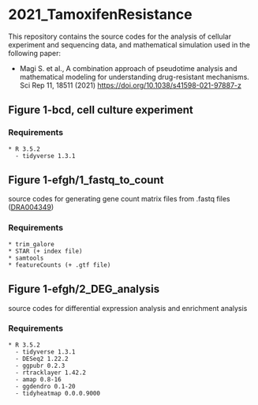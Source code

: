 # 2021_TamoxifenResistance

This repository contains the source codes for the analysis of cellular experiment and sequencing data, and mathematical simulation used in the following paper:
* Magi S. et al., A combination approach of pseudotime analysis and mathematical modeling for understanding drug-resistant mechanisms. Sci Rep 11, 18511 (2021)
https://doi.org/10.1038/s41598-021-97887-z

## Figure 1-bcd, cell culture experiment
### Requirements
    * R 3.5.2
      - tidyverse 1.3.1

## Figure 1-efgh/1_fastq_to_count
source codes for generating gene count matrix files from .fastq files ([DRA004349](https://ddbj.nig.ac.jp/resource/sra-submission/DRA004349))
### Requirements
    * trim_galore
    * STAR (+ index file)
    * samtools
    * featureCounts (+ .gtf file)

## Figure 1-efgh/2_DEG_analysis
source codes for differential expression analysis and enrichment analysis
### Requirements
    * R 3.5.2
      - tidyverse 1.3.1
      - DESeq2 1.22.2
      - ggpubr 0.2.3
      - rtracklayer 1.42.2
      - amap 0.8-16
      - ggdendro 0.1-20
      - tidyheatmap 0.0.0.9000
